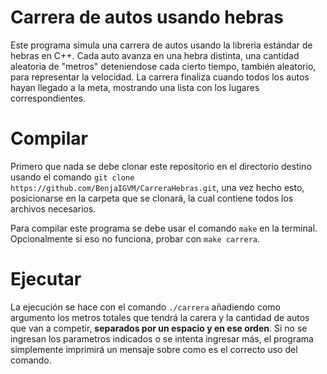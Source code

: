 # Carrera de autos usando hebras 

Este programa simula una carrera de autos usando la libreria estándar de hebras en C++. Cada auto avanza en una hebra distinta, una cantidad aleatoria de "metros" deteniendose cada cierto tiempo, también aleatorio, para representar la velocidad. La carrera finaliza cuando todos los autos hayan llegado a la meta, mostrando una lista con los lugares correspondientes.

# Compilar
Primero que nada se debe clonar este repositorio en el directorio destino usando el comando `git clone https://github.com/BenjaIGVM/CarreraHebras.git`, una vez hecho esto, posicionarse en la carpeta que se clonará, la cual contiene todos los archivos necesarios.

Para compilar este programa se debe usar el comando `make` en la terminal. Opcionalmente si eso no funciona, probar con `make carrera`.

# Ejecutar

La ejecución se hace con el comando `./carrera` añadiendo como argumento los metros totales que tendrá la carera y la cantidad de autos que van a competir, **separados por un espacio y en ese orden**. Si no se ingresan los parametros indicados o se intenta ingresar más, el programa simplemente imprimirá un mensaje sobre como es el correcto uso del comando.
